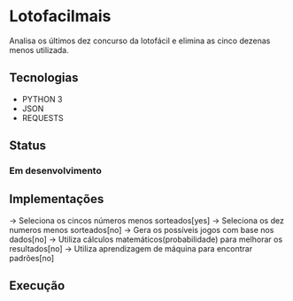 # Lotofacilmais
Analisa os últimos dez concurso da lotofácil e elimina as cinco dezenas menos utilizada.

## Tecnologias
- PYTHON 3
- JSON
- REQUESTS

## Status 
### Em desenvolvimento

## Implementações
-> Seleciona os cincos números menos sorteados[yes]
-> Seleciona os dez numeros menos sorteados[no]
-> Gera os possíveis jogos com base nos dados[no]
-> Utiliza cálculos matemáticos(probabilidade) para melhorar os resultados[no]
-> Utiliza aprendizagem de máquina para encontrar padrões[no]

## Execução
